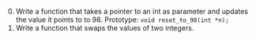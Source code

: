 0. Write a function that takes a pointer to an int as parameter and updates the value it points to to 98.
   Prototype: ```void reset_to_98(int *n);```
1. Write a function that swaps the values of two integers.

